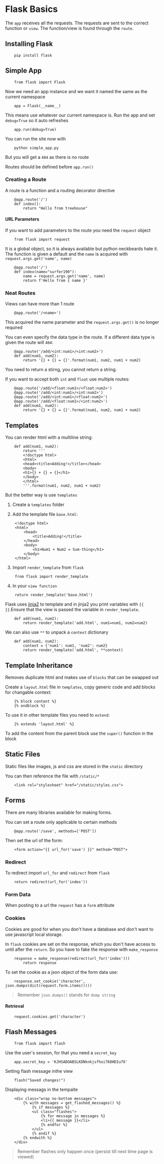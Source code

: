 # Flask Basics

The `app` receives all the requests. The requests are sent to the correct function or `view`.
The function/view is found through the `route`.

## Installing Flask

        pip install flask

## Simple App

        from flask import Flask

Now we need an app instance and we want it named the same as the current namespace

        app = Flask(__name__)

This means use whatever our current namespace is.
Run the app and set `debug=True` so it auto refreshes

        app.run(debug=True)

You can run the site now with

        python simple_app.py

But you will get a `404` as there is no route

Routes should be defined before `app.run()`

### Creating a Route

A route is a function and a routing decorator directive

        @app.route('/')
        def index():
            return "Hello from treehouse"

#### URL Parameters

If you want to add parameters to the route you need the `request` object

        from flask import request

It is a global object, so it is always available but python neckbeards hate it.
The function is given a default and the `name` is acquired with `request.args.get('name', name)`

        @app.route('/')
        def index(name="surfer190"):
            name = request.args.get('name', name)
            return f'Hello from { name }'

### Neat Routes

Views can have more than 1 route

        @app.route('/<name>')

This acquired the name parameter and the `request.args.get()` is no longer required

You can even specify the data type in the route.
If a different data type is given the route will `404`:

        @app.route('/add/<int:num1>/<int:num2>')
        def add(num1, num2):
            return '{} + {} = {}'.format(num1, num2, num1 + num2)

You need to return a stirng, you cannot return a string.

If you want to accept both `int` and `float` use multiple routes:

        @app.route('/add/<float:num1>/<float:num2>')
        @app.route('/add/<int:num1>/<int:num2>')
        @app.route('/add/<int:num1>/<float:num2>')
        @app.route('/add/<float:num1>/<int:num2>')
        def add(num1, num2):
            return '{} + {} = {}'.format(num1, num2, num1 + num2)

## Templates

You can render html with a multiline string:

        def add(num1, num2):
            return '''
            <!doctype html>
            <html>
            <head><title>Adding!</title></head>
            <body>
            <h1>{} + {} = {}</h1>
            </body>
            </html>
            '''.format(num1, num2, num1 + num2)

But the better way is use `templates`

1. Create a `templates` folder

2. Add the template file `base.html`:

        <!doctype html>
        <html>
            <head>
                <title>Adding!</title>
            </head>
            <body>
                <h1>Num1 + Num2 = Sum-thing</h1>
            </body>
        </html>

3. Import `render_template` from `flask`

        from flask import render_template

4. In your `view function`

        return render_template('base.html')

Flask uses [jinja2](http://jinja.pocoo.org/docs/2.10/) to template and in jinja2 you print variables with `{{ }}`.Ensure that the view is passed the variable in `render_template`.

        def add(num1, num2):
            return render_template('add.html', num1=num1, num2=num2)

We can also use `**` to unpack a `context` dictionary

        def add(num1, num2):
            context = {'num1': num1, 'num2': num2}
            return render_template('add.html', **context)

## Template Inheritance

Removes duplicate html and makes use of `blocks` that can be swapped out

Create a `layout.html` file in `templates`, copy generic code and add blocks for changable context:

        {% block content %}
        {% endblock %}

To use it in other template files you need to `extend`:

        {% extends 'layout.html' %}

To add the content from the parent block use the `super()` function in the block

## Static Files

Static files like images, js and css are stored in the `static` directory

You can then reference the file with `/static/*`

        <link rel="stylesheet" href="/static/styles.css">

## Forms

There are many libraries available for making forms.

You can set a route only applicable to certain methods

        @app.route('/save', methods=['POST'])

Then set the url of the form:

        <form action="{{ url_for('save') }}" method="POST">

### Redirect

To redirect import `url_for` and `redirect` from `flask`

        return redirect(url_for('index'))

### Form Data

When posting to a url the `request` has a `form` attribute 

### Cookies

Cookies are good for when you don't have a database and don't want to use javascript local storage.

In `flask` cookies are set on the response, which you don't have access to until after the `return`.
So you have to fake the response with `make_response`

        response = make_response(redirect(url_for('index')))
            return response

To set the cookie as a json object of the form data use:

        response.set_cookie('character', json.dumps(dict(request.form.items())))

> Remember `json.dumps()` stands for `dump string`

#### Retrieval

        request.cookies.get('character')

## Flash Messages

        from flask import flash

Use the user's session, for that you need a `secret_key`

        app.secret_key = 'KJHSADOABSLKDNknkjsfhoi768HDIu76'

Setting flash message inthe view

        flash("Saved changes!")

Displaying messags in the tempalte

        <div class="wrap no-bottom messages">
            {% with messages = get_flashed_messages() %}
                {% if messages %}
                <ul class="flashes">
                    {% for message in messages %}
                    <li>{{ message }}</li>
                    {% endfor %}
                </ul>
                {% endif %}
            {% endwith %}
        </div>

> Remember flashes only happen once (persist till next time page is viewed)

